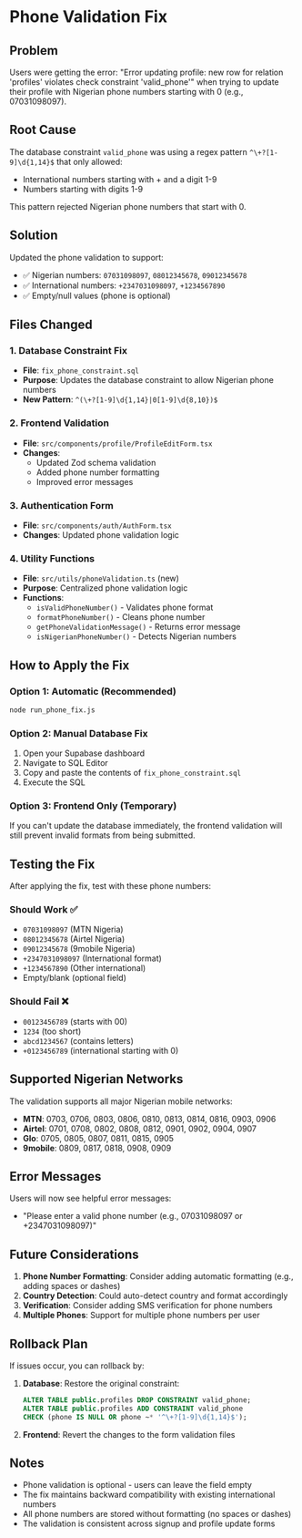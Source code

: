 # Phone Validation Fix

## Problem
Users were getting the error: "Error updating profile: new row for relation 'profiles' violates check constraint 'valid_phone'" when trying to update their profile with Nigerian phone numbers starting with 0 (e.g., 07031098097).

## Root Cause
The database constraint `valid_phone` was using a regex pattern `^\+?[1-9]\d{1,14}$` that only allowed:
- International numbers starting with + and a digit 1-9
- Numbers starting with digits 1-9

This pattern rejected Nigerian phone numbers that start with 0.

## Solution
Updated the phone validation to support:
- ✅ Nigerian numbers: `07031098097`, `08012345678`, `09012345678`
- ✅ International numbers: `+2347031098097`, `+1234567890`
- ✅ Empty/null values (phone is optional)

## Files Changed

### 1. Database Constraint Fix
- **File**: `fix_phone_constraint.sql`
- **Purpose**: Updates the database constraint to allow Nigerian phone numbers
- **New Pattern**: `^(\+?[1-9]\d{1,14}|0[1-9]\d{8,10})$`

### 2. Frontend Validation
- **File**: `src/components/profile/ProfileEditForm.tsx`
- **Changes**: 
  - Updated Zod schema validation
  - Added phone number formatting
  - Improved error messages

### 3. Authentication Form
- **File**: `src/components/auth/AuthForm.tsx`
- **Changes**: Updated phone validation logic

### 4. Utility Functions
- **File**: `src/utils/phoneValidation.ts` (new)
- **Purpose**: Centralized phone validation logic
- **Functions**:
  - `isValidPhoneNumber()` - Validates phone format
  - `formatPhoneNumber()` - Cleans phone number
  - `getPhoneValidationMessage()` - Returns error message
  - `isNigerianPhoneNumber()` - Detects Nigerian numbers

## How to Apply the Fix

### Option 1: Automatic (Recommended)
```bash
node run_phone_fix.js
```

### Option 2: Manual Database Fix
1. Open your Supabase dashboard
2. Navigate to SQL Editor
3. Copy and paste the contents of `fix_phone_constraint.sql`
4. Execute the SQL

### Option 3: Frontend Only (Temporary)
If you can't update the database immediately, the frontend validation will still prevent invalid formats from being submitted.

## Testing the Fix

After applying the fix, test with these phone numbers:

### Should Work ✅
- `07031098097` (MTN Nigeria)
- `08012345678` (Airtel Nigeria)
- `09012345678` (9mobile Nigeria)
- `+2347031098097` (International format)
- `+1234567890` (Other international)
- Empty/blank (optional field)

### Should Fail ❌
- `00123456789` (starts with 00)
- `1234` (too short)
- `abcd1234567` (contains letters)
- `+0123456789` (international starting with 0)

## Supported Nigerian Networks

The validation supports all major Nigerian mobile networks:

- **MTN**: 0703, 0706, 0803, 0806, 0810, 0813, 0814, 0816, 0903, 0906
- **Airtel**: 0701, 0708, 0802, 0808, 0812, 0901, 0902, 0904, 0907
- **Glo**: 0705, 0805, 0807, 0811, 0815, 0905
- **9mobile**: 0809, 0817, 0818, 0908, 0909

## Error Messages

Users will now see helpful error messages:
- "Please enter a valid phone number (e.g., 07031098097 or +2347031098097)"

## Future Considerations

1. **Phone Number Formatting**: Consider adding automatic formatting (e.g., adding spaces or dashes)
2. **Country Detection**: Could auto-detect country and format accordingly
3. **Verification**: Consider adding SMS verification for phone numbers
4. **Multiple Phones**: Support for multiple phone numbers per user

## Rollback Plan

If issues occur, you can rollback by:

1. **Database**: Restore the original constraint:
   ```sql
   ALTER TABLE public.profiles DROP CONSTRAINT valid_phone;
   ALTER TABLE public.profiles ADD CONSTRAINT valid_phone 
   CHECK (phone IS NULL OR phone ~* '^\+?[1-9]\d{1,14}$');
   ```

2. **Frontend**: Revert the changes to the form validation files

## Notes

- Phone validation is optional - users can leave the field empty
- The fix maintains backward compatibility with existing international numbers
- All phone numbers are stored without formatting (no spaces or dashes)
- The validation is consistent across signup and profile update forms
